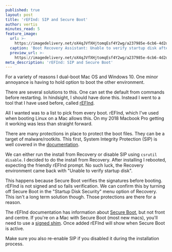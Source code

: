 ```yaml
---
published: true
layout: post
title: 'rEFInd: SIP and Secure Boot'
author: vertis
minutes_read: 5
feature_image:
  url: >-
    https://imagedelivery.net/oX4qJVfXHjtomqEsf4Y2wg/a237985e-6cb6-4d2d-a9c4-809351f21300/w=800
  caption: 'Boot Recovery Assistant: Unable to verify startup disk after rEFInd install'
  preview_url: >-
    https://imagedelivery.net/oX4qJVfXHjtomqEsf4Y2wg/a237985e-6cb6-4d2d-a9c4-809351f21300/w=450
meta_description: 'rEFInd: SIP and Secure Boot'
---
```


For a variety of reasons I dual-boot Mac OS and Windows 10. One minor annoyance is having to hold option to boot the other environment.

There are several solutions to this. One can set the default from commands before restarting. In hindsight, I should have done this. Instead I went to a tool that I have used before, called [rEFInd](https://www.rodsbooks.com/refind/).

All I wanted was to a list to pick from every boot. rEFInd, which I've used when booting Linux on a Mac allows this. On my 2018 Macbook Pro getting it working was less than straight forward.

There are many protections in place to protect the boot files. They can be a target of malware/rootkits. This first, System Integrity Protection (SIP) is well covered in the [documentation](https://www.rodsbooks.com/refind/installing.html).

We can either run the install from Recovery or disable SIP using `csrutil disable`. I decided to do the install from Recovery. After installing I rebooted, expecting the friendly rEFInd prompt. No such luck, the Recovery environment came back with "Unable to verify startup disk".

This happens because Secure Boot verifies the signatures before booting. rEFInd is not signed and so fails verification. We can confirm this by turning off Secure Boot in the "Startup Disk Security" menu option of Recovery. This isn't a long term solution though. Those protections are there for a reason.

The rEFInd documentation has information about [Secure Boot](https://www.rodsbooks.com/refind/secureboot.html), but not front and centre. If you're on a Mac with Secure Boot (most new macs), you'll need to use a [signed shim](http://www.codon.org.uk/~mjg59/shim-signed/). Once added rEFInd will show when Secure Boot is active.

Make sure you also re-enable SIP if you disabled it during the installation process.